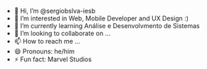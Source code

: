 - 👋 Hi, I’m @sergiobslva-iesb
- 👀 I’m interested in Web, Mobile Developer and UX Design :)
- 🌱 I’m currently learning Análise e Desenvolvmento de Sistemas
- 💞️ I’m looking to collaborate on ...
- 📫 How to reach me ...
- 😄 Pronouns: he/him
- ⚡ Fun fact: Marvel Studios

<!---
sergiobslva-iesb/sergiobslva-iesb is a ✨ special ✨ repository because its `README.md` (this file) appears on your GitHub profile.
You can click the Preview link to take a look at your changes.
--->

